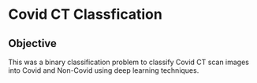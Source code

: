 # Covid CT Classfication
## Objective
This was a binary classification problem to classify Covid CT scan images into Covid and Non-Covid using deep learning techniques.
